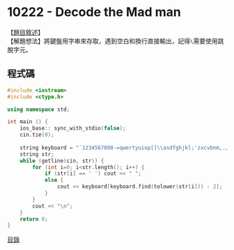 10222 - Decode the Mad man
======

【[題目敘述]】  
【解題想法】將鍵盤用字串來存取，遇到空白和換行直接輸出，記得`\`需要使用跳脫字元。

程式碼
------
```c++
#include <iostream>
#include <ctype.h>

using namespace std;

int main () {
    ios_base:: sync_with_stdio(false);
    cin.tie(0);
    
    string keyboard = "`1234567890-=qwertyuiop[]\\asdfghjkl;'zxcvbnm,./";
    string str;
    while (getline(cin, str)) {
        for (int i=0; i<str.length(); i++) {
            if (str[i] == ' ') cout << " ";
            else {
                cout << keyboard[keyboard.find(tolower(str[i])) - 2];
            }
        }
        cout << "\n";
    }
    return 0;
}
```

[目錄](../front_page.md)

[題目敘述]:https://vjudge.net/problem/UVA-10222
